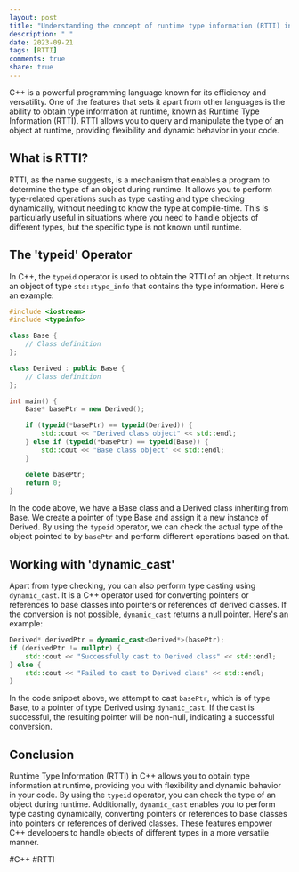 ```yaml
---
layout: post
title: "Understanding the concept of runtime type information (RTTI) in C++."
description: " "
date: 2023-09-21
tags: [RTTI]
comments: true
share: true
---
```


C++ is a powerful programming language known for its efficiency and versatility. One of the features that sets it apart from other languages is the ability to obtain type information at runtime, known as Runtime Type Information (RTTI). RTTI allows you to query and manipulate the type of an object at runtime, providing flexibility and dynamic behavior in your code.

## What is RTTI?

RTTI, as the name suggests, is a mechanism that enables a program to determine the type of an object during runtime. It allows you to perform type-related operations such as type casting and type checking dynamically, without needing to know the type at compile-time. This is particularly useful in situations where you need to handle objects of different types, but the specific type is not known until runtime.

## The 'typeid' Operator

In C++, the `typeid` operator is used to obtain the RTTI of an object. It returns an object of type `std::type_info` that contains the type information. Here's an example:

```cpp
#include <iostream>
#include <typeinfo>

class Base {
    // Class definition
};

class Derived : public Base {
    // Class definition
};

int main() {
    Base* basePtr = new Derived();

    if (typeid(*basePtr) == typeid(Derived)) {
        std::cout << "Derived class object" << std::endl;
    } else if (typeid(*basePtr) == typeid(Base)) {
        std::cout << "Base class object" << std::endl;
    }

    delete basePtr;
    return 0;
}
```

In the code above, we have a Base class and a Derived class inheriting from Base. We create a pointer of type Base and assign it a new instance of Derived. By using the `typeid` operator, we can check the actual type of the object pointed to by `basePtr` and perform different operations based on that.

## Working with 'dynamic_cast'

Apart from type checking, you can also perform type casting using `dynamic_cast`. It is a C++ operator used for converting pointers or references to base classes into pointers or references of derived classes. If the conversion is not possible, `dynamic_cast` returns a null pointer. Here's an example:

```cpp
Derived* derivedPtr = dynamic_cast<Derived*>(basePtr);
if (derivedPtr != nullptr) {
    std::cout << "Successfully cast to Derived class" << std::endl;
} else {
    std::cout << "Failed to cast to Derived class" << std::endl;
}
```

In the code snippet above, we attempt to cast `basePtr`, which is of type Base, to a pointer of type Derived using `dynamic_cast`. If the cast is successful, the resulting pointer will be non-null, indicating a successful conversion.

## Conclusion

Runtime Type Information (RTTI) in C++ allows you to obtain type information at runtime, providing you with flexibility and dynamic behavior in your code. By using the `typeid` operator, you can check the type of an object during runtime. Additionally, `dynamic_cast` enables you to perform type casting dynamically, converting pointers or references to base classes into pointers or references of derived classes. These features empower C++ developers to handle objects of different types in a more versatile manner.

#C++ #RTTI